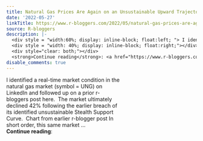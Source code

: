 ```yaml
---
title: Natural Gas Prices Are Again on an Unsustainable Upward Trajectory …
date: '2022-05-27'
linkTitle: https://www.r-bloggers.com/2022/05/natural-gas-prices-are-again-on-an-unsustainable-upward-trajectory/
source: R-bloggers
description: |-
  <div style = "width:60%; display: inline-block; float:left; "> I identified a real-time market condition in the natural gas market (symbol = UNG) on LinkedIn and followed up on a prior r-bloggers post here.  The market ultimately declined 42% following the earlier breach of its identified unsustainable Stealth Support Curve.  Chart from earlier r-blogger post In short order, this same market ...</div>
  <div style = "width: 40%; display: inline-block; float:right;"></div>
  <div style="clear: both;"></div>
  <strong>Continue reading</strong>: <a href="https://www.r-bloggers.com/2022/05/natural-gas-pri ...
disable_comments: true
---
```

<div style = "width:60%; display: inline-block; float:left; "> I identified a real-time market condition in the natural gas market (symbol = UNG) on LinkedIn and followed up on a prior r-bloggers post here.  The market ultimately declined 42% following the earlier breach of its identified unsustainable Stealth Support Curve.  Chart from earlier r-blogger post In short order, this same market ...</div>
<div style = "width: 40%; display: inline-block; float:right;"></div>
<div style="clear: both;"></div>
<strong>Continue reading</strong>: <a href="https://www.r-bloggers.com/2022/05/natural-gas-pri ...